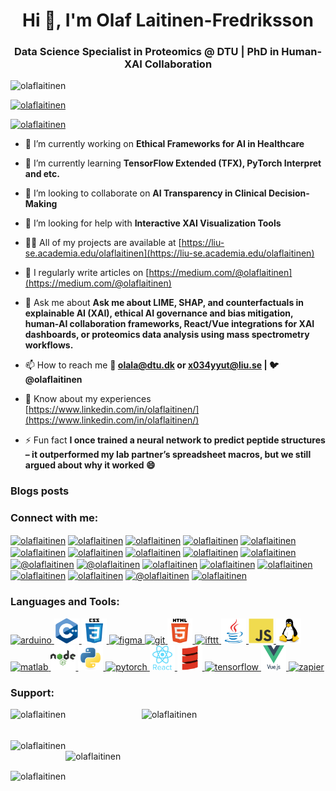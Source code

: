 <h1 align="center">Hi 👋, I'm Olaf Laitinen-Fredriksson</h1>
<h3 align="center">Data Science Specialist in Proteomics @ DTU | PhD in Human-XAI Collaboration</h3>

<p align="left"> <img src="https://komarev.com/ghpvc/?username=olaflaitinen&label=Profile%20views&color=0e75b6&style=flat" alt="olaflaitinen" /> </p>

<p align="left"> <a href="https://github.com/ryo-ma/github-profile-trophy"><img src="https://github-profile-trophy.vercel.app/?username=olaflaitinen" alt="olaflaitinen" /></a> </p>

<p align="left"> <a href="https://twitter.com/olaflaitinen" target="blank"><img src="https://img.shields.io/twitter/follow/olaflaitinen?logo=twitter&style=for-the-badge" alt="olaflaitinen" /></a> </p>

- 🔭 I’m currently working on **Ethical Frameworks for AI in Healthcare**

- 🌱 I’m currently learning **TensorFlow Extended (TFX), PyTorch Interpret and etc.**

- 👯 I’m looking to collaborate on **AI Transparency in Clinical Decision-Making**

- 🤝 I’m looking for help with **Interactive XAI Visualization Tools**

- 👨‍💻 All of my projects are available at [https://liu-se.academia.edu/olaflaitinen](https://liu-se.academia.edu/olaflaitinen)

- 📝 I regularly write articles on [https://medium.com/@olaflaitinen](https://medium.com/@olaflaitinen)

- 💬 Ask me about **Ask me about LIME, SHAP, and counterfactuals in explainable AI (XAI), ethical AI governance and bias mitigation, human-AI collaboration frameworks, React/Vue integrations for XAI dashboards, or proteomics data analysis using mass spectrometry workflows.**

- 📫 How to reach me **📧 olala@dtu.dk or x034yyut@liu.se | 🐦 @olaflaitinen**

- 📄 Know about my experiences [https://www.linkedin.com/in/olaflaitinen/](https://www.linkedin.com/in/olaflaitinen/)

- ⚡ Fun fact **I once trained a neural network to predict peptide structures – it outperformed my lab partner’s spreadsheet macros, but we still argued about why it worked 😄**

### Blogs posts
<!-- BLOG-POST-LIST:START -->
<!-- BLOG-POST-LIST:END -->

<h3 align="left">Connect with me:</h3>
<p align="left">
<a href="https://codepen.io/olaflaitinen" target="blank"><img align="center" src="https://raw.githubusercontent.com/rahuldkjain/github-profile-readme-generator/master/src/images/icons/Social/codepen.svg" alt="olaflaitinen" height="30" width="40" /></a>
<a href="https://dev.to/olaflaitinen" target="blank"><img align="center" src="https://raw.githubusercontent.com/rahuldkjain/github-profile-readme-generator/master/src/images/icons/Social/devto.svg" alt="olaflaitinen" height="30" width="40" /></a>
<a href="https://twitter.com/olaflaitinen" target="blank"><img align="center" src="https://raw.githubusercontent.com/rahuldkjain/github-profile-readme-generator/master/src/images/icons/Social/twitter.svg" alt="olaflaitinen" height="30" width="40" /></a>
<a href="https://linkedin.com/in/olaflaitinen" target="blank"><img align="center" src="https://raw.githubusercontent.com/rahuldkjain/github-profile-readme-generator/master/src/images/icons/Social/linked-in-alt.svg" alt="olaflaitinen" height="30" width="40" /></a>
<a href="https://codesandbox.com/olaflaitinen" target="blank"><img align="center" src="https://raw.githubusercontent.com/rahuldkjain/github-profile-readme-generator/master/src/images/icons/Social/codesandbox.svg" alt="olaflaitinen" height="30" width="40" /></a>
<a href="https://kaggle.com/olaflaitinen" target="blank"><img align="center" src="https://raw.githubusercontent.com/rahuldkjain/github-profile-readme-generator/master/src/images/icons/Social/kaggle.svg" alt="olaflaitinen" height="30" width="40" /></a>
<a href="https://fb.com/olaflaitinen" target="blank"><img align="center" src="https://raw.githubusercontent.com/rahuldkjain/github-profile-readme-generator/master/src/images/icons/Social/facebook.svg" alt="olaflaitinen" height="30" width="40" /></a>
<a href="https://instagram.com/olaflaitinen" target="blank"><img align="center" src="https://raw.githubusercontent.com/rahuldkjain/github-profile-readme-generator/master/src/images/icons/Social/instagram.svg" alt="olaflaitinen" height="30" width="40" /></a>
<a href="https://dribbble.com/olaflaitinen" target="blank"><img align="center" src="https://raw.githubusercontent.com/rahuldkjain/github-profile-readme-generator/master/src/images/icons/Social/dribbble.svg" alt="olaflaitinen" height="30" width="40" /></a>
<a href="https://www.behance.net/olaflaitinen" target="blank"><img align="center" src="https://raw.githubusercontent.com/rahuldkjain/github-profile-readme-generator/master/src/images/icons/Social/behance.svg" alt="olaflaitinen" height="30" width="40" /></a>
<a href="https://hashnode.com/@olaflaitinen" target="blank"><img align="center" src="https://raw.githubusercontent.com/rahuldkjain/github-profile-readme-generator/master/src/images/icons/Social/hashnode.svg" alt="@olaflaitinen" height="30" width="40" /></a>
<a href="https://medium.com/@olaflaitinen" target="blank"><img align="center" src="https://raw.githubusercontent.com/rahuldkjain/github-profile-readme-generator/master/src/images/icons/Social/medium.svg" alt="@olaflaitinen" height="30" width="40" /></a>
<a href="https://www.youtube.com/c/olaflaitinen" target="blank"><img align="center" src="https://raw.githubusercontent.com/rahuldkjain/github-profile-readme-generator/master/src/images/icons/Social/youtube.svg" alt="olaflaitinen" height="30" width="40" /></a>
<a href="https://www.codechef.com/users/olaflaitinen" target="blank"><img align="center" src="https://cdn.jsdelivr.net/npm/simple-icons@3.1.0/icons/codechef.svg" alt="olaflaitinen" height="30" width="40" /></a>
<a href="https://www.hackerrank.com/olaflaitinen" target="blank"><img align="center" src="https://raw.githubusercontent.com/rahuldkjain/github-profile-readme-generator/master/src/images/icons/Social/hackerrank.svg" alt="olaflaitinen" height="30" width="40" /></a>
<a href="https://codeforces.com/profile/olaflaitinen" target="blank"><img align="center" src="https://raw.githubusercontent.com/rahuldkjain/github-profile-readme-generator/master/src/images/icons/Social/codeforces.svg" alt="olaflaitinen" height="30" width="40" /></a>
<a href="https://www.leetcode.com/olaflaitinen" target="blank"><img align="center" src="https://raw.githubusercontent.com/rahuldkjain/github-profile-readme-generator/master/src/images/icons/Social/leet-code.svg" alt="olaflaitinen" height="30" width="40" /></a>
<a href="https://www.hackerearth.com/@olaflaitinen" target="blank"><img align="center" src="https://raw.githubusercontent.com/rahuldkjain/github-profile-readme-generator/master/src/images/icons/Social/hackerearth.svg" alt="@olaflaitinen" height="30" width="40" /></a>
<a href="https://www.topcoder.com/members/olaflaitinen" target="blank"><img align="center" src="https://raw.githubusercontent.com/rahuldkjain/github-profile-readme-generator/master/src/images/icons/Social/topcoder.svg" alt="olaflaitinen" height="30" width="40" /></a>
</p>

<h3 align="left">Languages and Tools:</h3>
<p align="left"> <a href="https://www.arduino.cc/" target="_blank" rel="noreferrer"> <img src="https://cdn.worldvectorlogo.com/logos/arduino-1.svg" alt="arduino" width="40" height="40"/> </a> <a href="https://www.w3schools.com/cpp/" target="_blank" rel="noreferrer"> <img src="https://raw.githubusercontent.com/devicons/devicon/master/icons/cplusplus/cplusplus-original.svg" alt="cplusplus" width="40" height="40"/> </a> <a href="https://www.w3schools.com/css/" target="_blank" rel="noreferrer"> <img src="https://raw.githubusercontent.com/devicons/devicon/master/icons/css3/css3-original-wordmark.svg" alt="css3" width="40" height="40"/> </a> <a href="https://www.figma.com/" target="_blank" rel="noreferrer"> <img src="https://www.vectorlogo.zone/logos/figma/figma-icon.svg" alt="figma" width="40" height="40"/> </a> <a href="https://git-scm.com/" target="_blank" rel="noreferrer"> <img src="https://www.vectorlogo.zone/logos/git-scm/git-scm-icon.svg" alt="git" width="40" height="40"/> </a> <a href="https://www.w3.org/html/" target="_blank" rel="noreferrer"> <img src="https://raw.githubusercontent.com/devicons/devicon/master/icons/html5/html5-original-wordmark.svg" alt="html5" width="40" height="40"/> </a> <a href="https://ifttt.com/" target="_blank" rel="noreferrer"> <img src="https://www.vectorlogo.zone/logos/ifttt/ifttt-ar21.svg" alt="ifttt" width="40" height="40"/> </a> <a href="https://www.java.com" target="_blank" rel="noreferrer"> <img src="https://raw.githubusercontent.com/devicons/devicon/master/icons/java/java-original.svg" alt="java" width="40" height="40"/> </a> <a href="https://developer.mozilla.org/en-US/docs/Web/JavaScript" target="_blank" rel="noreferrer"> <img src="https://raw.githubusercontent.com/devicons/devicon/master/icons/javascript/javascript-original.svg" alt="javascript" width="40" height="40"/> </a> <a href="https://www.linux.org/" target="_blank" rel="noreferrer"> <img src="https://raw.githubusercontent.com/devicons/devicon/master/icons/linux/linux-original.svg" alt="linux" width="40" height="40"/> </a> <a href="https://www.mathworks.com/" target="_blank" rel="noreferrer"> <img src="https://upload.wikimedia.org/wikipedia/commons/2/21/Matlab_Logo.png" alt="matlab" width="40" height="40"/> </a> <a href="https://nodejs.org" target="_blank" rel="noreferrer"> <img src="https://raw.githubusercontent.com/devicons/devicon/master/icons/nodejs/nodejs-original-wordmark.svg" alt="nodejs" width="40" height="40"/> </a> <a href="https://www.python.org" target="_blank" rel="noreferrer"> <img src="https://raw.githubusercontent.com/devicons/devicon/master/icons/python/python-original.svg" alt="python" width="40" height="40"/> </a> <a href="https://pytorch.org/" target="_blank" rel="noreferrer"> <img src="https://www.vectorlogo.zone/logos/pytorch/pytorch-icon.svg" alt="pytorch" width="40" height="40"/> </a> <a href="https://reactjs.org/" target="_blank" rel="noreferrer"> <img src="https://raw.githubusercontent.com/devicons/devicon/master/icons/react/react-original-wordmark.svg" alt="react" width="40" height="40"/> </a> <a href="https://www.scala-lang.org" target="_blank" rel="noreferrer"> <img src="https://raw.githubusercontent.com/devicons/devicon/master/icons/scala/scala-original.svg" alt="scala" width="40" height="40"/> </a> <a href="https://www.tensorflow.org" target="_blank" rel="noreferrer"> <img src="https://www.vectorlogo.zone/logos/tensorflow/tensorflow-icon.svg" alt="tensorflow" width="40" height="40"/> </a> <a href="https://vuejs.org/" target="_blank" rel="noreferrer"> <img src="https://raw.githubusercontent.com/devicons/devicon/master/icons/vuejs/vuejs-original-wordmark.svg" alt="vuejs" width="40" height="40"/> </a> <a href="https://zapier.com" target="_blank" rel="noreferrer"> <img src="https://www.vectorlogo.zone/logos/zapier/zapier-icon.svg" alt="zapier" width="40" height="40"/> </a> </p>

<h3 align="left">Support:</h3>
<p><a href="https://www.buymeacoffee.com/olaflaitinen"> <img align="left" src="https://cdn.buymeacoffee.com/buttons/v2/default-yellow.png" height="50" width="210" alt="olaflaitinen" /></a><a href="https://ko-fi.com/olaflaitinen"> <img align="left" src="https://cdn.ko-fi.com/cdn/kofi3.png?v=3" height="50" width="210" alt="olaflaitinen" /></a></p><br><br>

<p><img align="left" src="https://github-readme-stats.vercel.app/api/top-langs?username=olaflaitinen&show_icons=true&locale=en&layout=compact" alt="olaflaitinen" /></p>

<p>&nbsp;<img align="center" src="https://github-readme-stats.vercel.app/api?username=olaflaitinen&show_icons=true&locale=en" alt="olaflaitinen" /></p>

<p><img align="center" src="https://github-readme-streak-stats.herokuapp.com/?user=olaflaitinen&" alt="olaflaitinen" /></p>
